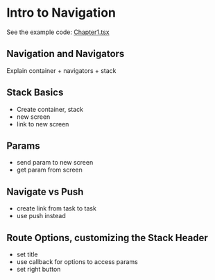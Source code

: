 # Intro to Navigation

See the example code: [Chapter1.tsx](../Chapter1.tsx)

## Navigation and Navigators

Explain container + navigators + stack

## Stack Basics

- Create container, stack
- new screen
- link to new screen

## Params

- send param to new screen
- get param from screen

## Navigate vs Push

- create link from task to task
- use push instead

## Route Options, customizing the Stack Header

- set title
- use callback for options to access params
- set right button
